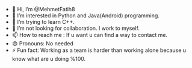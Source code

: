 - 👋 Hi, I’m @MehmetFatih8
- 👀 I’m interested in Python and Java(Android) programming.
- 🌱 I’m trying to learn C++.
- 💞️ I’m not looking for collaboration. I work to myself.
- 📫 How to reach me : If u want u can find a way to contact me.
- 😄 Pronouns: No needed
- ⚡ Fun fact: Working as a team is harder than working alone because u know what are u doing %100.

<!---
MehmetFatih8/MehmetFatih8 is a ✨ special ✨ repository because its `README.md` (this file) appears on your GitHub profile.
You can click the Preview link to take a look at your changes.
--->
